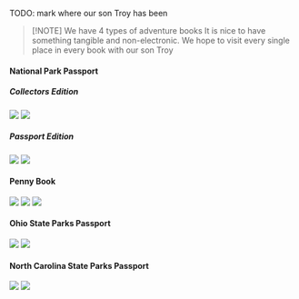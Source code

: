 
TODO: mark where our son Troy has been


> [!NOTE] We have 4 types of adventure books
> It is nice to have something tangible and non-electronic. We hope to visit every single place in every book with our son Troy


#### National Park Passport

##### Collectors Edition
![](https://ik.imagekit.io/lkat/blog/Adventure%20Books/PXL_20231211_140423257_tvhXgRkiO.jpg?updatedAt=1702305264165)
![](https://ik.imagekit.io/lkat/blog/Adventure%20Books/PXL_20231211_140408717_MzCfT-Xch-.jpg?updatedAt=1702305264350)

##### Passport Edition
![](https://ik.imagekit.io/lkat/blog/tr:rt-270/Adventure%20Books/PXL_20231211_140235944_NZXBqrbVGI.jpg?updatedAt=1702305264141)
![](https://ik.imagekit.io/lkat/blog/Adventure%20Books/PXL_20231211_140327874_As0OZeJ8s.jpg?updatedAt=1702305264354)
#### Penny Book

![](https://ik.imagekit.io/lkat/blog/Adventure%20Books/PXL_20231211_140144067_zO8Q5oA1hf.jpg?updatedAt=1702305264282)
![](https://ik.imagekit.io/lkat/blog/Adventure%20Books/PXL_20231211_140222353_M7op2At08H.jpg?updatedAt=1702305264351)
![](https://ik.imagekit.io/lkat/blog/tr:rt-90/Adventure%20Books/PXL_20231211_140204458_9O2j_F5QX.jpg?updatedAt=1702305264175)

#### Ohio State Parks Passport

![](https://ik.imagekit.io/lkat/blog/Adventure%20Books/PXL_20231211_140106148_RgV57FNkl.jpg?updatedAt=1702305264275)
![](https://ik.imagekit.io/lkat/blog/tr:rt-270/Adventure%20Books/PXL_20231211_140128675_C2rPm91lR.jpg?updatedAt=1702305264212)

#### North Carolina State Parks Passport

![](https://ik.imagekit.io/lkat/blog/tr:h-600/Adventure%20Books/PXL_20231211_140027381_LYoL1R-I4.jpg?updatedAt=1702305264220)
![](https://ik.imagekit.io/lkat/blog/tr:rt-90/Adventure%20Books/PXL_20231211_135959913_3sXWhnJNZ.jpg?updatedAt=1702305264941)

